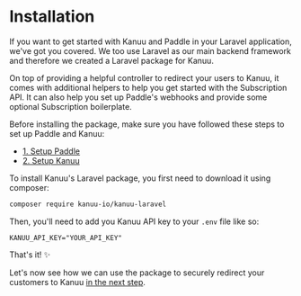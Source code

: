 # Installation

If you want to get started with Kanuu and Paddle in your Laravel application, we've got you covered. We too use Laravel as our main backend framework and therefore we created a Laravel package for Kanuu.

On top of providing a helpful controller to redirect your users to Kanuu, it comes with additional helpers to help you get started with the Subscription API. It can also help you set up Paddle's webhooks and provide some optional Subscription boilerplate.

Before installing the package, make sure you have followed these steps to set up Paddle and Kanuu:
- [1. Setup Paddle](/getting-started/setup-paddle)
- [2. Setup Kanuu](/getting-started/setup-kanuu)

To install Kanuu's Laravel package, you first need to download it using composer:

```sh
composer require kanuu-io/kanuu-laravel
```

Then, you'll need to add you Kanuu API key to your `.env` file like so:

```
KANUU_API_KEY="YOUR_API_KEY"
```

That's it! :sparkles:

Let's now see how we can use the package to securely redirect your customers to Kanuu [in the next step](./redirect-to-kanuu).
